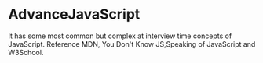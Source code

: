# AdvanceJavaScript
It has some most common but complex at interview time concepts of JavaScript. Reference MDN, You Don't Know JS,Speaking of JavaScript and W3School.

